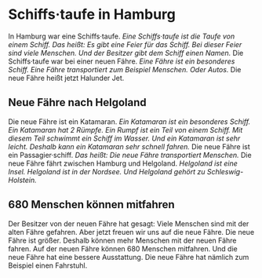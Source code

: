 # Schiffs·taufe in Hamburg

In Hamburg war eine Schiffs·taufe. 
*Eine Schiffs·taufe ist die Taufe von einem Schiff.* *Das heißt:* 
*Es gibt eine Feier für das Schiff.* 
*Bei dieser Feier sind viele Menschen.* 
*Und der Besitzer gibt dem Schiff einen Namen.* Die Schiffs·taufe war bei einer neuen Fähre. 
*Eine Fähre ist ein besonderes Schiff.* 
*Eine Fähre transportiert zum Beispiel Menschen.* *Oder Autos.* Die neue Fähre heißt jetzt Halunder Jet. 

## Neue Fähre nach Helgoland
Die neue Fähre ist ein Katamaran. 
*Ein Katamaran ist ein besonderes Schiff.* 
*Ein Katamaran hat 2 Rümpfe.* 
*Ein Rumpf ist ein Teil von einem Schiff.* 
*Mit diesem Teil schwimmt ein Schiff im Wasser.* 
*Und ein Katamaran ist sehr leicht.* 
*Deshalb kann ein Katamaran sehr schnell fahren.* 
Die neue Fähre ist ein Passagier·schiff. *Das heißt:* 
*Die neue Fähre transportiert Menschen.* Die neue Fähre fährt zwischen Hamburg und Helgoland. 
*Helgoland ist eine Insel.* 
*Helgoland ist in der Nordsee.* 
*Und Helgoland gehört zu Schleswig-Holstein.* 

## 680 Menschen können mitfahren
Der Besitzer von der neuen Fähre hat gesagt: Viele Menschen sind mit der alten Fähre gefahren. Aber jetzt freuen wir uns auf die neue Fähre. Die neue Fähre ist größer. Deshalb können mehr Menschen mit der neuen Fähre fahren. Auf der neuen Fähre können 680 Menschen mitfahren. Und die neue Fähre hat eine bessere Ausstattung. Die neue Fähre hat nämlich zum Beispiel einen Fahrstuhl. 
